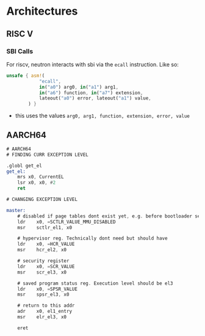 # Architectures

## RISC V

### SBI Calls

For riscv, neutron interacts with sbi via the `ecall` instruction. Like so:

```rust
unsafe { asm!(
            "ecall",
            in("a0") arg0, in("a1") arg1,
            in("a6") function, in("a7") extension,
            lateout("a0") error, lateout("a1") value,
        ) }
```

- this uses the values `arg0, arg1, function, extension, error, value`

## AARCH64

```asm
# AARCH64
# FINDING CURR EXCEPTION LEVEL

.globl get_el
get_el:
    mrs x0, CurrentEL
    lsr x0, x0, #2
    ret

# CHANGING EXCEPTION LEVEL

master:
    # disabled if page tables dont exist yet, e.g. before bootloader sets it up
    ldr    x0, =SCTLR_VALUE_MMU_DISABLED
    msr    sctlr_el1, x0        

    # hypervisor reg. Technically dont need but should have
    ldr    x0, =HCR_VALUE
    msr    hcr_el2, x0

    # security register
    ldr    x0, =SCR_VALUE
    msr    scr_el3, x0

    # saved program status reg. Execution level should be el3
    ldr    x0, =SPSR_VALUE
    msr    spsr_el3, x0

    # return to this addr
    adr    x0, el1_entry        
    msr    elr_el3, x0

    eret                
```
